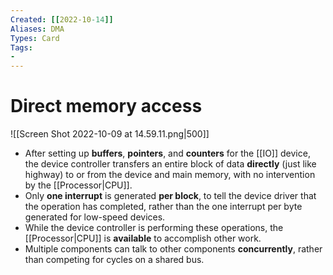 ```yaml
---
Created: [[2022-10-14]]
Aliases: DMA
Types: Card
Tags: 
- 
---
```

# Direct memory access
![[Screen Shot 2022-10-09 at 14.59.11.png|500]]
- After setting up **buffers**, **pointers**, and **counters** for the [[IO]] device, the device controller transfers an entire block of data **directly** (just like highway) to or from the device and main memory, with no intervention by the [[Processor|CPU]].
- Only **one interrupt** is generated **per block**, to tell the device driver that the operation has completed, rather than the one interrupt per byte generated for low-speed devices. 
- While the device controller is performing these operations, the [[Processor|CPU]] is **available** to accomplish other work.
- Multiple components can talk to other components **concurrently**, rather than competing for cycles on a shared bus.